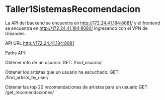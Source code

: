 # Taller1SistemasRecomendacion

La API del backend se encuentra en http://172.24.41.184:8081/ y el frontend se encuentra en http://172.24.41.184:8080/ ingresando con el VPN de Uniandes.

API URL
http://172.24.41.184:8081

Paths API:

Obtener info de un usuario:
GET: /find_usuario/<id>
  
Obtener los artistas que un usuario ha escuchado:
GET: /find_artists_by_user/<id>
  
Obtener las top 20 recomendaciones de artistas para un usuario
GET: /get_recomendaciones/<id>
